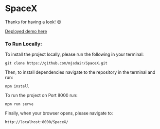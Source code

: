# SpaceX

Thanks for having a look! 😊

[Deployed demo here](http://michaeladair.co.uk/SpaceX/)


### To Run Locally:
To install the project locally, please run the following in your terminal:

```
git clone https://github.com/mjadair/SpaceX.git
```

Then, to install dependencies navigate to the repository in the terminal and run:

```
npm install
```

To run the project on Port 8000 run:

```
npm run serve
```

Finally, when your browser opens, please navigate to:

```
http://localhost:8000/SpaceX/
```



